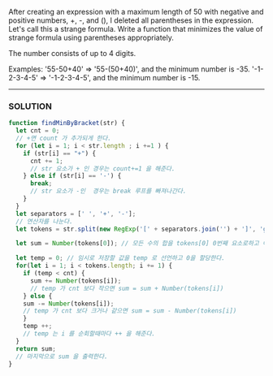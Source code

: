 After creating an expression with a maximum length of 50 with negative and positive numbers, +, -, and (), I deleted all parentheses in the expression. Let's call this a strange formula.
Write a function that minimizes the value of strange formula using parentheses appropriately.

The number consists of up to 4 digits.

Examples:
'55-50+40' => '55-(50+40)', and the minimum number is -35.
'-1-2-3-4-5' => '-1-2-3-4-5', and the minimum number is -15.

- - -

### SOLUTION
```js
function findMinByBracket(str) {
  let cnt = 0; 
  // +면 count 가 추가되게 한다.
  for (let i = 1; i < str.length ; i +=1 ) {
    if (str[i] == "+") {
      cnt += 1; 
      // str 요소가 + 인 경우는 count+=1 을 해준다.
    } else if (str[i] == '-') {
      break; 
      // str 요소가 -인  경우는 break 루프를 빠져나간다.
    }
  }
  let separators = [' ', '+', '-']; 
  // 연산자를 나눈다.
  let tokens = str.split(new RegExp('[' + separators.join('') + ']', 'g'));

  let sum = Number(tokens[0]); // 모든 수의 합을 tokens[0] 0번째 요소로하고 이를 숫자Number 메소드를 쓴다.

  let temp = 0; // 임시로 저장할 값을 temp 로 선언하고 0을 할당한다.
  for(let i = 1; i < tokens.length; i += 1) {
    if (temp < cnt) {
      sum += Number(tokens[i]); 
      // temp 가 cnt 보다 작으면 sum = sum + Number(tokens[i])
    } else {
    sum -= Number(tokens[i]); 
    // temp 가 cnt 보다 크거나 같으면 sum = sum - Number(tokens[i])
    }
    temp ++; 
    // temp 는 i 를 순회할때마다 ++ 을 해준다.
  }
  return sum; 
  // 마지막으로 sum 을 출력한다.
}
```
